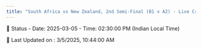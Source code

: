 ```yaml
---
title: "South Africa vs New Zealand, 2nd Semi-Final (B1 v A2) - Live Cricket Score"
---
```


📑 Status - Date: 2025-03-05 - Time: 02:30:00 PM (Indian Local Time)

📝 Last Updated on : 3/5/2025, 10:44:00 AM  

